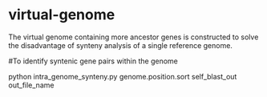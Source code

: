 # virtual-genome
The virtual genome containing more ancestor genes is constructed to solve the disadvantage of synteny analysis of a single reference genome.

#To identify syntenic gene pairs within the genome

python intra_genome_synteny.py genome.position.sort self_blast_out out_file_name
